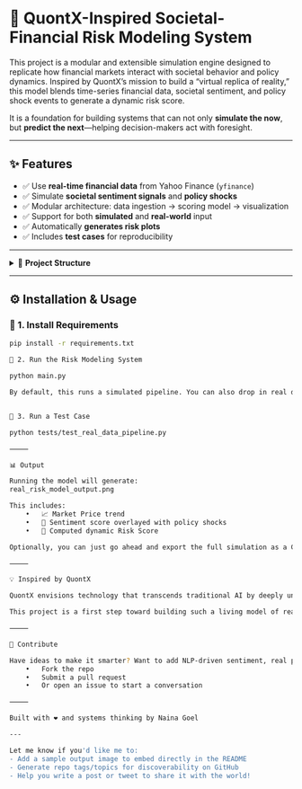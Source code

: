 # 🧠 QuontX-Inspired Societal-Financial Risk Modeling System

This project is a modular and extensible simulation engine designed to replicate how financial markets interact with societal behavior and policy dynamics. Inspired by QuontX’s mission to build a “virtual replica of reality,” this model blends time-series financial data, societal sentiment, and policy shock events to generate a dynamic risk score.

It is a foundation for building systems that can not only **simulate the now**, but **predict the next**—helping decision-makers act with foresight.

---

## ✨ Features

- ✅ Use **real-time financial data** from Yahoo Finance (`yfinance`)
- ✅ Simulate **societal sentiment signals** and **policy shocks**
- ✅ Modular architecture: data ingestion → scoring model → visualization
- ✅ Support for both **simulated** and **real-world** input
- ✅ Automatically **generates risk plots**
- ✅ Includes **test cases** for reproducibility

---
<details>
<summary>📁 <strong>Project Structure</strong></summary>

Risk-Model/
├── core/                         # Model logic
│   ├── data_generator.py
│   ├── data_loader.py
│   ├── risk_model.py
│   └── visualizer.py
├── data/                         # Real or simulated data files
│   └── real_market_data.csv
├── outputs/                      # Generated plots
│   └── real_risk_model_output.png
├── tests/                        # All test cases
│   ├── test_model.py
│   └── test_real_data_pipeline.py
├── main.py                       # Main pipeline entry point
├── requirements.txt
└── README.md
</details>

---

## ⚙️ Installation & Usage

### 🔧 1. Install Requirements

```bash
pip install -r requirements.txt

🚀 2. Run the Risk Modeling System

python main.py

By default, this runs a simulated pipeline. You can also drop in real data (data/real_market_data.csv), and the system will auto-detect and use it.


🧪 3. Run a Test Case

python tests/test_real_data_pipeline.py

⸻

📊 Output

Running the model will generate: 
real_risk_model_output.png

This includes:
	•	📈 Market Price trend
	•	💬 Sentiment score overlayed with policy shocks
	•	🧠 Computed dynamic Risk Score

Optionally, you can just go ahead and export the full simulation as a CSV for further analysis or reporting.

⸻

💡 Inspired by QuontX

QuontX envisions technology that transcends traditional AI by deeply understanding and simulating the complex interactions in our world—social, economic, and behavioral.

This project is a first step toward building such a living model of reality, where we can test assumptions, forecast futures, and make smarter, systemic decisions.

⸻

🤝 Contribute

Have ideas to make it smarter? Want to add NLP-driven sentiment, real policy feeds, or AI forecasting? Let’s collaborate.
	•	Fork the repo
	•	Submit a pull request
	•	Or open an issue to start a conversation

⸻

Built with ❤️ and systems thinking by Naina Goel

---

Let me know if you'd like me to:
- Add a sample output image to embed directly in the README
- Generate repo tags/topics for discoverability on GitHub
- Help you write a post or tweet to share it with the world! 
